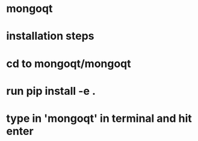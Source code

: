 # mongoqt

# installation steps
# cd to mongoqt/mongoqt
# run pip install -e .
# type in 'mongoqt' in terminal and hit enter